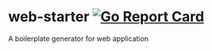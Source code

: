 # web-starter [![Go Report Card](https://goreportcard.com/badge/github.com/cuttle-ai/web-starter)](https://goreportcard.com/report/github.com/cuttle-ai/web-starter)
A boilerplate generator for web application
